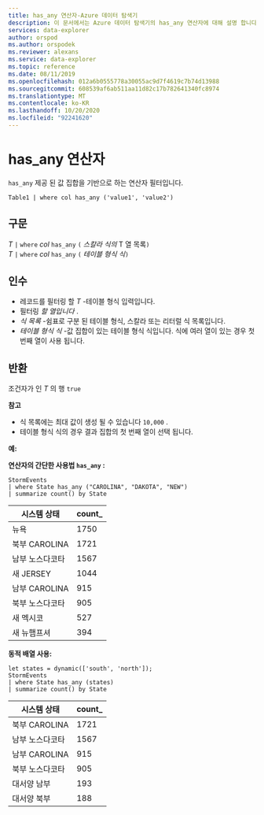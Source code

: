 ```yaml
---
title: has_any 연산자-Azure 데이터 탐색기
description: 이 문서에서는 Azure 데이터 탐색기의 has_any 연산자에 대해 설명 합니다.
services: data-explorer
author: orspod
ms.author: orspodek
ms.reviewer: alexans
ms.service: data-explorer
ms.topic: reference
ms.date: 08/11/2019
ms.openlocfilehash: 012a6b0555778a30055ac9d7f4619c7b74d13988
ms.sourcegitcommit: 608539af6ab511aa11d82c17b782641340fc8974
ms.translationtype: MT
ms.contentlocale: ko-KR
ms.lasthandoff: 10/20/2020
ms.locfileid: "92241620"
---
```

# <a name="has_any-operator"></a>has_any 연산자

`has_any` 제공 된 값 집합을 기반으로 하는 연산자 필터입니다.

```kusto
Table1 | where col has_any ('value1', 'value2')
```

## <a name="syntax"></a>구문

*T* `|` `where` *col* `has_any` `(` *스칼라 식의* T 열 목록`)`   
*T* `|` `where` *col* `has_any` `(` *테이블 형식 식*`)`   
 
## <a name="arguments"></a>인수

* 레코드를 필터링 할 *T* -테이블 형식 입력입니다.
* 필터링 *할 열입니다* .
* *식 목록* -쉼표로 구분 된 테이블 형식, 스칼라 또는 리터럴 식 목록입니다.  
* *테이블 형식 식* -값 집합이 있는 테이블 형식 식입니다. 식에 여러 열이 있는 경우 첫 번째 열이 사용 됩니다.

## <a name="returns"></a>반환

조건자가 인 *T* 의 행 `true`

**참고**

* 식 목록에는 최대 값이 생성 될 수 있습니다 `10,000` .    
* 테이블 형식 식의 경우 결과 집합의 첫 번째 열이 선택 됩니다.   

**예:**  

**연산자의 간단한 사용법 `has_any` :**  

<!-- csl: https://help.kusto.windows.net/Samples -->
```kusto
StormEvents 
| where State has_any ("CAROLINA", "DAKOTA", "NEW") 
| summarize count() by State
```

|시스템 상태|count_|
|---|---|
|뉴욕|1750|
|북부 CAROLINA|1721|
|남부 노스다코타|1567|
|새 JERSEY|1044|
|남부 CAROLINA|915|
|북부 노스다코타|905|
|새 멕시코|527|
|새 뉴햄프셔|394|


**동적 배열 사용:**

<!-- csl: https://help.kusto.windows.net/Samples -->
```kusto
let states = dynamic(['south', 'north']);
StormEvents 
| where State has_any (states)
| summarize count() by State
```

|시스템 상태|count_|
|---|---|
|북부 CAROLINA|1721|
|남부 노스다코타|1567|
|남부 CAROLINA|915|
|북부 노스다코타|905|
|대서양 남부|193|
|대서양 북부|188|
